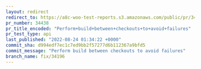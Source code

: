 ```yaml
---
layout: redirect
redirect_to: https://a8c-woo-test-reports.s3.amazonaws.com/public/pr/34438/api/index.html
pr_number: 34438
pr_title_encoded: "Perform+build+between+checkouts+to+avoid+failures"
pr_test_type: api
last_published: "2022-08-24 01:34:22 +0000"
commit_sha: d994edf7ec1c7ed9bb2f57277d6b112367a9bfd5
commit_message: "Perform build between checkouts to avoid failures"
branch_name: fix/34196
---
```

